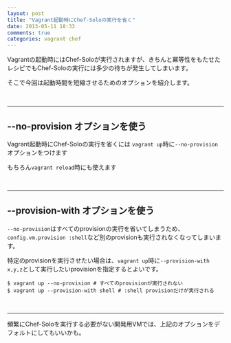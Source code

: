```yaml
---
layout: post
title: "Vagrant起動時にChef-Soloの実行を省く"
date: 2013-05-11 18:33
comments: true
categories: vagrant chef
---
```


Vagrantの起動時にはChef-Soloが実行されますが、きちんと冪等性をもたせたレシピでもChef-Soloの実行には多少の待ちが発生してしまいます。

そこで今回は起動時間を短縮させるためのオプションを紹介します。

<br/><hr/>
## --no-provision オプションを使う

Vagrant起動時にChef-Soloの実行を省くには `vagrant up`時に`--no-provision`オプションをつけます

もちろん`vagrant reload`時にも使えます

<br/><hr/>
## --provision-with オプションを使う

`--no-provision`はすべてのprovisionの実行を省いてしまうため、`config.vm.provision :shell`など別のprovisionも実行されなくなってしまいます。

特定のprovisionを実行させたい場合は、`vagrant up`時に`--provision-with x,y,z`として実行したいprovisionを指定するとよいです。

```console
$ vagrant up --no-provision # すべてのprovisionが実行されない
$ vagrant up --provision-with shell # :shell provisionだけが実行される
```

<br/><hr/>
頻繁にChef-Soloを実行する必要がない開発用VMでは、上記のオプションをデフォルトにしてもいいかも。

